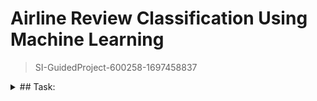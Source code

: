 # Airline Review Classification Using  Machine Learning
> SI-GuidedProject-600258-1697458837
<details> 
  <summary>
      ## Task:
  </summary>
  - Ideation Phase
    - [Empathy Map](https://github.com/smartinternz02/SI-GuidedProject-600258-1697458837/blob/main/Empathy%20Map%20Airline%20Review%20Classification.pdf)
        > Here we focused on what we are going to do. 
    - [Brainstorming](https://github.com/smartinternz02/SI-GuidedProject-600258-1697458837/blob/main/Brainstorming%20for%20Airline%20Review%20Classification%20Using%20Machine%20Learning.pdf)
        > We dug deeper & broken down whole project in small steps. Also made a priority list for them.

</details>
